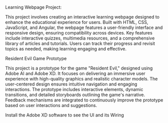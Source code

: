 Learning Webpage Project:

This project involves creating an interactive learning webpage designed to enhance the educational experience for users. 
Built with HTML, CSS, JavaScript, and Angular, the webpage features a user-friendly interface and responsive design, ensuring compatibility across devices.
Key features include interactive quizzes, multimedia resources, and a comprehensive library of articles and tutorials. 
Users can track their progress and revisit topics as needed, making learning engaging and effective.


Resident Evil Game Prototype

This project is a prototype for the game "Resident Evil," designed using Adobe AI and Adobe XD. It focuses on delivering an immersive user experience with high-quality graphics and realistic character models. 
The user-centered design ensures intuitive navigation and engaging interactions. The prototype includes interactive elements, dynamic transitions, and detailed storyboards outlining the game's narrative. 
Feedback mechanisms are integrated to continuously improve the prototype based on user interactions and suggestions.

Install the Adobe XD software to see the UI and its Wiring
